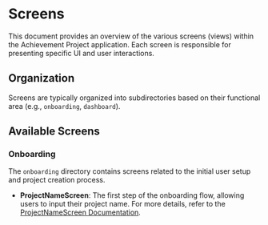 # Screens

This document provides an overview of the various screens (views) within the Achievement Project application. Each screen is responsible for presenting specific UI and user interactions.

## Organization

Screens are typically organized into subdirectories based on their functional area (e.g., `onboarding`, `dashboard`).

## Available Screens

### Onboarding

The `onboarding` directory contains screens related to the initial user setup and project creation process.

*   **ProjectNameScreen**: The first step of the onboarding flow, allowing users to input their project name.
    For more details, refer to the [ProjectNameScreen Documentation](onboarding/project-name-screen.md).